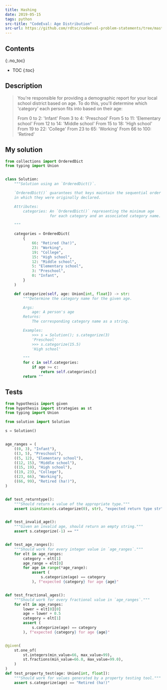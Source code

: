 ```yaml
---
title: Hashing
date: 2019-05-15
tags: python
src-title: "CodeEval: Age Distribution"
src-url: https://github.com/rdtsc/codeeval-problem-statements/tree/master/easy/152-age-distribution
---
```


## Contents
{:.no_toc}

* TOC
{:toc}


## Description

> You're responsible for providing a demographic report for your local 
> school district based on age. To do this, you'll determine which 
> 'category' each person fits into based on their age:
> 
> From 0 to 2: 'Infant'
> From 3 to 4: 'Preschool'
> From 5 to 11: 'Elementary school'
> From 12 to 14: 'Middle school'
> From 15 to 18: 'High school'
> From 19 to 22: 'College'
> From 23 to 65: 'Working'
> From 66 to 100: 'Retired' 


## My solution

```py
from collections import OrderedDict
from typing import Union


class Solution:
    """Solution using an `OrderedDict()`.

    `OrderedDict()` guarantees that keys maintain the sequential order
    in which they were originally declared.

    Attributes:
        categories: An `OrderedDict()` representing the minimum age
                    for each category and an associated category name.

    """

    categories = OrderedDict(
        {
            66: "Retired (ha!)",
            23: "Working",
            19: "College",
            15: "High school",
            12: "Middle school",
            5: "Elementary school",
            3: "Preschool",
            0: "Infant",
        }
    )

    def categorize(self, age: Union[int, float]) -> str:
        """Determine the category name for the given age.

        Args:
            age: A person's age
        Returns:
            The corresponding category name as a string.

        Examples:
            >>> s = Solution(); s.categorize(3)
            'Preschool'
            >>> s.categorize(15.5)
            'High school'

        """
        for c in self.categories:
            if age >= c:
                return self.categories[c]
        return ""
```


## Tests

```py
from hypothesis import given
from hypothesis import strategies as st
from typing import Union

from solution import Solution

s = Solution()


age_ranges = (
    ((0, 3), "Infant"),
    ((3, 5), "Preschool"),
    ((5, 12), "Elementary school"),
    ((12, 15), "Middle school"),
    ((15, 19), "High school"),
    ((19, 23), "College"),
    ((23, 66), "Working"),
    ((66, 99), "Retired (ha!)"),
)


def test_returntype():
    """Should return a value of the appropriate type."""
    assert isinstance(s.categorize(0), str), "expected return type str"


def test_invalid_age():
    """Given an invalid age, should return an empty string."""
    assert s.categorize(-1) == ""


def test_age_ranges():
    """Should work for every integer value in `age_ranges`."""
    for elt in age_ranges:
        category = elt[1]
        age_range = elt[0]
        for age in range(*age_range):
            assert (
                s.categorize(age) == category
            ), f"expected {category} for age {age}"


def test_fractional_ages():
    """Should work for every fractional value in `age_ranges`."""
    for elt in age_ranges:
        lower = elt[0][0]
        age = lower + 0.5
        category = elt[1]
        assert (
            s.categorize(age) == category
        ), f"expected {category} for age {age}"


@given(
    st.one_of(
        st.integers(min_value=66, max_value=99),
        st.fractions(min_value=66.0, max_value=99.0),
    )
)
def test_property_test(age: Union[int, float]):
    """Should work for values generated by a property testing tool."""
    assert s.categorize(age) == "Retired (ha!)"
```

